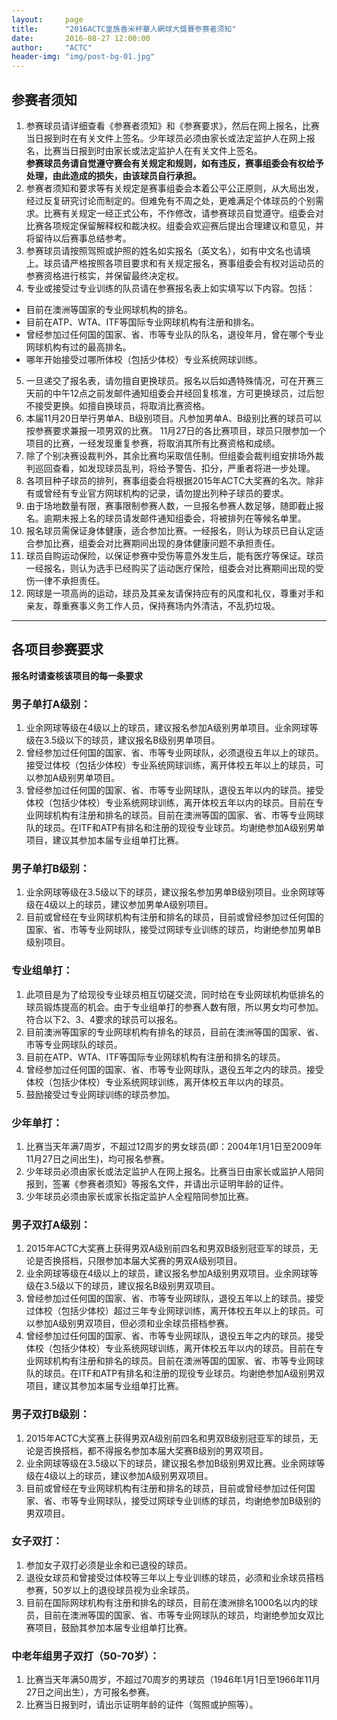 ```yaml
---
layout:     page
title:      "2016ACTC皇族香米杯華人網球大獎賽参赛者须知"
date:       2016-08-27 12:00:00
author:     "ACTC"
header-img: "img/post-bg-01.jpg"
---
```


## 参赛者须知  

1. 参赛球员请详细查看《参赛者须知》和《参赛要求》，然后在网上报名，比赛当日报到时在有关文件上签名。少年球员必须由家长或法定监护人在网上报名，比赛当日报到时由家长或法定监护人在有关文件上签名。<br>
   **参赛球员务请自觉遵守赛会有关规定和规则，如有违反，赛事组委会有权给予处理，由此造成的损失，由该球员自行承担。**
2. 参赛者须知和要求等有关规定是赛事组委会本着公平公正原则，从大局出发，经过反复研究讨论而制定的。但难免有不周之处，更难满足个体球员的个别需求。比赛有关规定一经正式公布，不作修改，请参赛球员自觉遵守。组委会对比赛各项规定保留解释权和裁决权。组委会欢迎赛后提出合理建议和意见，并将留待以后赛事总结参考。
3. 参赛球员请按照驾照或护照的姓名如实报名（英文名），如有中文名也请填上。球员请严格按照各项目要求和有关规定报名，赛事组委会有权对运动员的参赛资格进行核实，并保留最终决定权。
4. 专业或接受过专业训练的队员请在参赛报名表上如实填写以下内容。包括：
  * 目前在澳洲等国家的专业网球机构的排名。
  * 目前在ATP、WTA、ITF等国际专业网球机构有注册和排名。
  * 曾经参加过任何国的国家、省、市等专业队的队名，退役年月，曾在哪个专业网球机构有过的最高排名。
  * 哪年开始接受过哪所体校（包括少体校）专业系统网球训练。
5. 一旦递交了报名表，请勿擅自更换球员。报名以后如遇特殊情况，可在开赛三天前的中午12点之前发邮件通知组委会并经回复核准，方可更换球员，过后恕不接受更换。如擅自换球员，将取消比赛资格。
6. 本届11月20日举行男单A、B级别项目。凡参加男单A、B级别比赛的球员可以按参赛要求兼报一项男双的比赛。 11月27日的各比赛项目，球员只限参加一个项目的比赛，一经发现重复参赛，将取消其所有比赛资格和成绩。
7. 除了个别决赛设裁判外，其余比赛均采取信任制。但组委会裁判组安排场外裁判巡回查看，如发现球员乱判，将给予警告、扣分，严重者将进一步处理。
8. 各项目种子球员的排列，赛事组委会将根据2015年ACTC大奖赛的名次。除非有或曾经有专业官方网球机构的记录，请勿提出列种子球员的要求。
9. 由于场地数量有限，赛事限制参赛人数，一旦报名参赛人数足够，随即截止报名。逾期未报上名的球员请发邮件通知组委会，将被排列在等候名单里。
10. 报名球员需保证身体健康，适合参加比赛。一经报名，则认为球员已自认定适合参加比赛，组委会对比赛期间出现的身体健康问题不承担责任。
11. 球员自购运动保险，以保证参赛中受伤等意外发生后，能有医疗等保证。球员一经报名，则认为选手已经购买了运动医疗保险，组委会对比赛期间出现的受伤一律不承担责任。
12. 网球是一项高尚的运动，球员及其亲友请保持应有的风度和礼仪，尊重对手和亲友，尊重赛事义务工作人员，保持赛场内外清洁，不乱扔垃圾。

___

## 各项目参赛要求
  **报名时请查核该项目的每一条要求**

### 男子单打A级别：
1. 业余网球等级在4级以上的球员，建议报名参加A级别男单项目。业余网球等级在3.5级以下的球员，建议报名B级别男单项目。
2. 曾经参加过任何国的国家、省、市等专业网球队，必须退役五年以上的球员。 接受过体校（包括少体校）专业系统网球训练，离开体校五年以上的球员，可以参加A级别男单项目。
3. 曾经参加过任何国的国家、省、市等专业网球队，退役五年以内的球员。接受体校（包括少体校）专业系统网球训练，离开体校五年以内的球员。目前在专业网球机构有注册和排名的球员。目前在澳洲等国的国家、省、市等专业网球队的球员。在ITF和ATP有排名和注册的现役专业球员。均谢绝参加A级别男单项目，建议其参加本届专业组单打比赛。

### 男子单打B级别：
1. 业余网球等级在3.5级以下的球员，建议报名参加男单B级别项目。业余网球等级在4级以上的球员，建议参加男单A级别项目。
2. 目前或曾经在专业网球机构有注册和排名的球员，目前或曾经参加过任何国的国家、省、市等专业网球队，接受过网球专业训练的球员，均谢绝参加男单B级别项目。

### 专业组单打：
1. 此项目是为了给现役专业球员相互切磋交流，同时给在专业网球机构低排名的球员锻炼提高的机会。由于专业组单打的参赛人数有限，所以男女均可参加。符合以下2、3、4要求的球员可以报名。
2. 目前澳洲等国家的专业网球机构有排名的球员，目前在澳洲等国的国家、省、市等专业网球队的球员。
3. 目前在ATP、WTA、ITF等国际专业网球机构有注册和排名的球员。
4. 曾经参加过任何国的国家、省、市等专业网球队，退役五年之内的球员。接受体校（包括少体校）专业系统网球训练，离开体校五年以内的球员。
5. 鼓励接受过专业网球训练的球员参加。

### 少年单打：
1. 比赛当天年满7周岁，不超过12周岁的男女球员(即：2004年1月1日至2009年11月27日之间出生)，均可报名参赛。
2. 少年球员必须由家长或法定监护人在网上报名。比赛当日由家长或监护人陪同报到，签署《参赛者须知》等报名文件，并请出示证明年龄的证件。
3. 少年球员必须由家长或家长指定监护人全程陪同参加比赛。

### 男子双打A级别：
1. 2015年ACTC大奖赛上获得男双A级别前四名和男双B级别冠亚军的球员，无论是否换搭档，只限参加本届大奖赛的男双A级别项目。
2. 业余网球等级在4级以上的球员，建议报名参加A级别男双项目。业余网球等级在3.5级以下的球员，建议报名B级别男双项目。
3. 曾经参加过任何国的国家、省、市等专业网球队，退役五年以上的球员。接受过体校（包括少体校）超过三年专业网球训练，离开体校五年以上的球员。可以参加A级别男双项目，但必须和业余球员搭档参赛。
4. 曾经参加过任何国的国家、省、市等专业网球队，退役五年之内的球员。接受体校（包括少体校）专业系统网球训练，离开体校五年以内的球员。目前在专业网球机构有注册和排名的球员。目前在澳洲等国的国家、省、市等专业网球队的球员。在ITF和ATP有排名和注册的现役专业球员。均谢绝参加A级别男双项目，建议其参加本届专业组单打比赛。

### 男子双打B级别：
1. 2015年ACTC大奖赛上获得男双A级别前四名和男双B级别冠亚军的球员，无论是否换搭档，都不得报名参加本届大奖赛B级别的男双项目。
2. 业余网球等级在3.5级以下的球员，建议报名参加B级别男双比赛。业余网球等级在4级以上的球员，建议参加A级别男双项目。
3. 目前或曾经在专业网球机构有注册和排名的球员，目前或曾经参加过任何国家、省、市等专业网球队，接受过网球专业训练的球员，均谢绝参加B级别的男双项目。

### 女子双打：
1. 参加女子双打必须是业余和已退役的球员。
2. 退役女球员和曾接受过体校等三年以上专业训练的球员，必须和业余球员搭档参赛，50岁以上的退役球员视为业余球员。
3. 目前在国际网球机构有注册和排名的球员，目前在澳洲排名1000名以内的球员，目前在澳洲等国的国家、省、市等专业网球队的球员，均谢绝参加女双比赛项目，鼓励其参加本届专业组单打比赛。

### 中老年组男子双打（50-70岁）：
1.  比赛当天年满50周岁，不超过70周岁的男球员（1946年1月1日至1966年11月27日之间出生），方可报名参赛。
2. 比赛当日报到时，请出示证明年龄的证件（驾照或护照等）。
